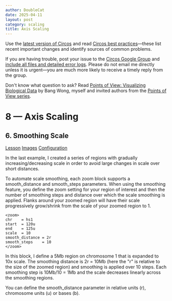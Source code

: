 ```yaml
---
author: DoubleCat
date: 2025-04-11
layout: post
category: scaling
title: Axis Scaling
---
```


Use the [latest version of Circos](/software/download/circos/) and read
[Circos best
practices](/documentation/tutorials/reference/best_practices/)—these list
recent important changes and identify sources of common problems.

If you are having trouble, post your issue to the [Circos Google
Group](https://groups.google.com/group/circos-data-visualization) and [include
all files and detailed error logs](/support/support/). Please do not email me
directly unless it is urgent—you are much more likely to receive a timely
reply from the group.

Don't know what question to ask? Read [Points of View: Visualizing Biological
Data](https://www.nature.com/nmeth/journal/v9/n12/full/nmeth.2258.html) by
Bang Wong, myself and invited authors from the [Points of View
series](https://mk.bcgsc.ca/pointsofview).

# 8 — Axis Scaling

## 6\. Smoothing Scale

[Lesson](/documentation/tutorials/scaling/scale_smoothing/lesson)
[Images](/documentation/tutorials/scaling/scale_smoothing/images)
[Configuration](/documentation/tutorials/scaling/scale_smoothing/configuration)

In the last example, I created a series of regions with gradually
increasing/decreasing scale in order to avoid large changes in scale over
short distances.

To automate scale smoothing, each zoom block supports a smooth_distance and
smooth_steps parameters. When using the smoothing feature, you define the zoom
setting for your region of interest and then the number of smoothing steps and
distance over which the scale smoothing is applied. Flanks around your zoomed
region will have their scale progressively grow/shrink from the scale of your
zoomed region to 1.

    
    
    <zoom>
    chr    = hs1
    start  = 120u
    end    = 125u
    scale  = 10
    smooth_distance = 2r
    smooth_steps    = 10
    </zoom>
    

In this block, I define a 5Mb region on chromosome 1 that is expanded to 10x
scale. The smoothing distance is 2r = 10Mb (here the "r" is relative to the
size of the zoomed region) and smoothing is applied over 10 steps. Each
smoothing step is 10Mb/10 = 1Mb and the scale decreases linearly across the
smoothing regions.

You can define the smooth_distance parameter in relative units (r), chromosome
units (u) or bases (b).

